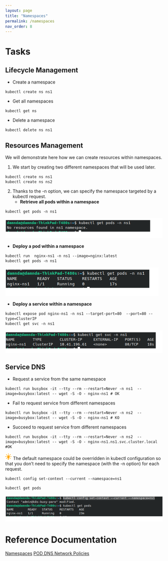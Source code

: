 ```yaml
---
layout: page
title: "Namespaces"
permalink: /namespaces
nav_order: 8
---
```

# Tasks
## Lifecycle Management
- Create a namespace
```
kubectl create ns ns1
```
- Get all namespaces
```
kubectl get ns
```
- Delete a namespace
```
kubectl delete ns ns1
```
## Resources Management
We will demonstrate here how we can create resources within namespaces. 
1. We start by creating two different namespaces that will be used later.
```
kubectl create ns ns1
kubectl create ns ns2
```
2. Thanks to the -n option, we can specify the namespace targeted by a kubectl request.
   - **Retrieve all pods within a namespace**
```
kubectl get pods -n ns1
```
![Pods in namespaces](assets/images/namespaces/ns1_without_pod.png)
   - **Deploy a pod within a namespace**
```
kubectl run  nginx-ns1 -n ns1 --image=nginx:latest
kubectl get pods -n ns1
```
![Pods in namespaces](assets/images/namespaces/ns1_with_pod.png)
   - **Deploy a service within a namespace**
```
kubectl expose pod nginx-ns1 -n ns1 --target-port=80  --port=80 --type=ClusterIP
kubectl get svc -n ns1
```
![Pods in namespaces](assets/images/namespaces/ns1_with_services.png)
## Service DNS 

- Request a service from the same namespace 
```
kubectl run busybox -it --tty --rm --restart=Never -n ns1  --image=busybox:latest -- wget -S -O - nginx-ns1 # OK
```
- Fail to request service from different namespaces
```
kubectl run busybox -it --tty --rm --restart=Never -n ns2  --image=busybox:latest -- wget -S -O - nginx-ns1 # KO
```
- Succeed to request service from different namespaces

```
kubectl run busybox -it --tty --rm --restart=Never -n ns2  --image=busybox:latest -- wget -S -O - nginx-ns1.ns1.svc.cluster.local #OK
```

![Astuce icon](assets/images/astuce_icon.png) The default namespace could be overridden in kubectl configuration so that you don’t need to specify the namespace (with the -n option) for each request.
```
kubectl config set-context --current --namespace=ns1
```
```
kubectl get pods
```
![Set Context Namespace](assets/images/namespaces/namespace_set_context.png)
# Reference Documentation
[Namespaces](https://kubernetes.io/docs/concepts/overview/working-with-objects/namespaces/)
[POD DNS ](https://kubernetes.io/docs/concepts/services-networking/dns-pod-service/)
[Network Policies](https://kubernetes.io/docs/concepts/services-networking/network-policies/)